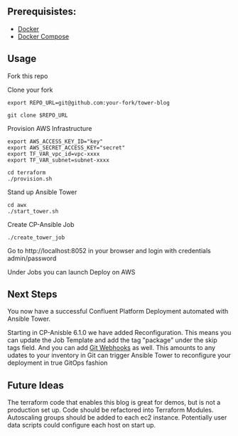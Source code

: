 ## Prerequisistes:
- [Docker](https://docs.docker.com/desktop/)
- [Docker Compose](https://docs.docker.com/compose/install/)

## Usage
Fork this repo

Clone your fork
```
export REPO_URL=git@github.com:your-fork/tower-blog

git clone $REPO_URL
```

Provision AWS Infrastructure
```
export AWS_ACCESS_KEY_ID="key"
export AWS_SECRET_ACCESS_KEY="secret"
export TF_VAR_vpc_id=vpc-xxxx
export TF_VAR_subnet=subnet-xxxx

cd terraform
./provision.sh
```

Stand up Ansible Tower
```
cd awx
./start_tower.sh
```

Create CP-Ansible Job
```
./create_tower_job
```

Go to http://localhost:8052 in your browser and login with credentials admin/password

Under Jobs you can launch Deploy on AWS

## Next Steps
You now have a successful Confluent Platform Deployment automated with Ansible Tower.

Starting in CP-Anisble 6.1.0 we have added Reconfiguration. This means you can update the Job Template and add the tag "package" under the skip tags field. And you can add [Git Webhooks](https://docs.ansible.com/ansible-tower/latest/html/userguide/webhooks.html) as well. This amounts to any udates to your inventory in Git can trigger Ansible Tower to reconfigure your deployment in true GitOps fashion

## Future Ideas
The terraform code that enables this blog is great for demos, but is not a production set up. Code should be refactored into Terraform Modules. Autoscaling groups should be added to each ec2 instance. Potentially user data scripts could configure each host on start up.
